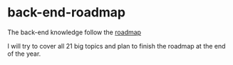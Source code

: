 # back-end-roadmap
The back-end knowledge follow the [roadmap](https://roadmap.sh/backend)

I will try to cover all 21 big topics and plan to finish the roadmap at the end of the year.

